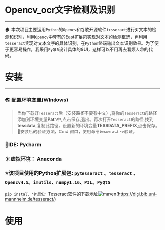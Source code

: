 # Opencv_ocr文字检测及识别
***
:house: 本次项目主要运用`Python`的`Opencv`和谷歌开源软件`tesseract`进行对文本的检测和识别，利用`Opencv`中带有的East扩展包实现对文本的检测框选，再利用`tesseract`实现对文本文字的具体识别，在`Python`终端输出文本识别效果。为了便于更容易操作，我采用`PyQt5`设计具体的GUI，这样可以不用再去看烦人:rage:的代码。


# 安装
***
### :earth_asia: 配置环境变量(Windows)
>当你下载好`Tesseract`后（安装路径不要有中文）,将你的`Tesseract`的路径添加到环境变量**Path**中,点击保存,退出。再次打开`Tesseract`的路径,找到**tessdata**,复制此路径，设置新的环境变量**TESSDATA_PREFIX**,点击保存。:bell:安装后的验证方法，Cmd 窗口，使用命令tesseract -v验证。


### :triangular_ruler:**IDE: Pycharm** 
### :sunny:**虚拟环境：** Anaconda
### :star:该项目使用的Python扩展包: `pytesseract` 、`tesseract` 、`Opencv4.5`、`imutils`、`numpy1.16`、`PIL`、`PyQt5`
`pip install '扩展包'`
Tesseract软件的下载地址![maven](https://img.shields.io/badge/Redis-5.0+-yellow.svg)(https://digi.bib.uni-mannheim.de/tesseract/)

# 使用
